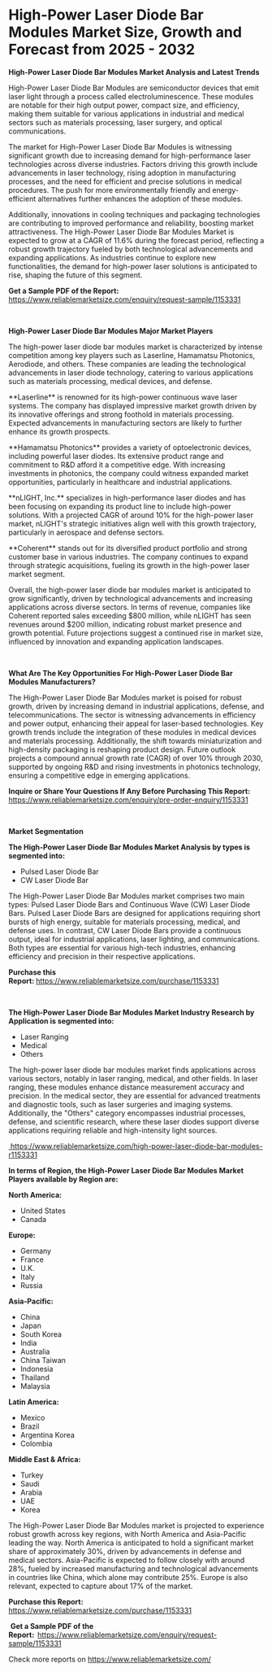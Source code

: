 <p><h1>High-Power Laser Diode Bar Modules Market Size, Growth and Forecast from 2025 - 2032</h1></p><p><strong>High-Power Laser Diode Bar Modules Market Analysis and Latest Trends</strong></p>
<p><p>High-Power Laser Diode Bar Modules are semiconductor devices that emit laser light through a process called electroluminescence. These modules are notable for their high output power, compact size, and efficiency, making them suitable for various applications in industrial and medical sectors such as materials processing, laser surgery, and optical communications. </p><p>The market for High-Power Laser Diode Bar Modules is witnessing significant growth due to increasing demand for high-performance laser technologies across diverse industries. Factors driving this growth include advancements in laser technology, rising adoption in manufacturing processes, and the need for efficient and precise solutions in medical procedures. The push for more environmentally friendly and energy-efficient alternatives further enhances the adoption of these modules.</p><p>Additionally, innovations in cooling techniques and packaging technologies are contributing to improved performance and reliability, boosting market attractiveness. The High-Power Laser Diode Bar Modules Market is expected to grow at a CAGR of 11.6% during the forecast period, reflecting a robust growth trajectory fueled by both technological advancements and expanding applications. As industries continue to explore new functionalities, the demand for high-power laser solutions is anticipated to rise, shaping the future of this segment.</p></p>
<p><strong>Get a Sample PDF of the Report:&nbsp;</strong> <a href="https://www.reliablemarketsize.com/enquiry/request-sample/1153331?utm_campaign=2464&utm_medium=2&utm_source=Github&utm_content=ia&utm_term=13022025&utm_id=high-power-laser-diode-bar-modules">https://www.reliablemarketsize.com/enquiry/request-sample/1153331</a></p>
<p>&nbsp;</p>
<p><strong>High-Power Laser Diode Bar Modules Major Market Players</strong></p>
<p><p>The high-power laser diode bar modules market is characterized by intense competition among key players such as Laserline, Hamamatsu Photonics, Aerodiode, and others. These companies are leading the technological advancements in laser diode technology, catering to various applications such as materials processing, medical devices, and defense.</p><p>**Laserline** is renowned for its high-power continuous wave laser systems. The company has displayed impressive market growth driven by its innovative offerings and strong foothold in materials processing. Expected advancements in manufacturing sectors are likely to further enhance its growth prospects.</p><p>**Hamamatsu Photonics** provides a variety of optoelectronic devices, including powerful laser diodes. Its extensive product range and commitment to R&D afford it a competitive edge. With increasing investments in photonics, the company could witness expanded market opportunities, particularly in healthcare and industrial applications.</p><p>**nLIGHT, Inc.** specializes in high-performance laser diodes and has been focusing on expanding its product line to include high-power solutions. With a projected CAGR of around 10% for the high-power laser market, nLIGHT's strategic initiatives align well with this growth trajectory, particularly in aerospace and defense sectors.</p><p>**Coherent** stands out for its diversified product portfolio and strong customer base in various industries. The company continues to expand through strategic acquisitions, fueling its growth in the high-power laser market segment.</p><p>Overall, the high-power laser diode bar modules market is anticipated to grow significantly, driven by technological advancements and increasing applications across diverse sectors. In terms of revenue, companies like Coherent reported sales exceeding $800 million, while nLIGHT has seen revenues around $200 million, indicating robust market presence and growth potential. Future projections suggest a continued rise in market size, influenced by innovation and expanding application landscapes.</p></p>
<p>&nbsp;</p>
<p><strong>What Are The Key Opportunities For High-Power Laser Diode Bar Modules Manufacturers?</strong></p>
<p><p>The High-Power Laser Diode Bar Modules market is poised for robust growth, driven by increasing demand in industrial applications, defense, and telecommunications. The sector is witnessing advancements in efficiency and power output, enhancing their appeal for laser-based technologies. Key growth trends include the integration of these modules in medical devices and materials processing. Additionally, the shift towards miniaturization and high-density packaging is reshaping product design. Future outlook projects a compound annual growth rate (CAGR) of over 10% through 2030, supported by ongoing R&D and rising investments in photonics technology, ensuring a competitive edge in emerging applications.</p></p>
<p><strong>Inquire or Share Your Questions If Any Before Purchasing This Report:</strong> <a href="https://www.reliablemarketsize.com/enquiry/pre-order-enquiry/1153331?utm_campaign=2464&utm_medium=2&utm_source=Github&utm_content=ia&utm_term=13022025&utm_id=high-power-laser-diode-bar-modules">https://www.reliablemarketsize.com/enquiry/pre-order-enquiry/1153331</a></p>
<p>&nbsp;</p>
<p><strong>Market Segmentation</strong></p>
<p><strong>The High-Power Laser Diode Bar Modules Market Analysis by types is segmented into:</strong></p>
<p><ul><li>Pulsed Laser Diode Bar</li><li>CW Laser Diode Bar</li></ul></p>
<p><p>The High-Power Laser Diode Bar Modules market comprises two main types: Pulsed Laser Diode Bars and Continuous Wave (CW) Laser Diode Bars. Pulsed Laser Diode Bars are designed for applications requiring short bursts of high energy, suitable for materials processing, medical, and defense uses. In contrast, CW Laser Diode Bars provide a continuous output, ideal for industrial applications, laser lighting, and communications. Both types are essential for various high-tech industries, enhancing efficiency and precision in their respective applications.</p></p>
<p><strong>Purchase this Report:&nbsp;</strong><a href="https://www.reliablemarketsize.com/purchase/1153331?utm_campaign=2464&utm_medium=2&utm_source=Github&utm_content=ia&utm_term=13022025&utm_id=high-power-laser-diode-bar-modules">https://www.reliablemarketsize.com/purchase/1153331</a></p>
<p>&nbsp;</p>
<p><strong>The High-Power Laser Diode Bar Modules Market Industry Research by Application is segmented into:</strong></p>
<p><ul><li>Laser Ranging</li><li>Medical</li><li>Others</li></ul></p>
<p><p>The high-power laser diode bar modules market finds applications across various sectors, notably in laser ranging, medical, and other fields. In laser ranging, these modules enhance distance measurement accuracy and precision. In the medical sector, they are essential for advanced treatments and diagnostic tools, such as laser surgeries and imaging systems. Additionally, the "Others" category encompasses industrial processes, defense, and scientific research, where these laser diodes support diverse applications requiring reliable and high-intensity light sources.</p></p>
<p><a href="https://www.reliablemarketsize.com/high-power-laser-diode-bar-modules-r1153331?utm_campaign=2464&utm_medium=2&utm_source=Github&utm_content=ia&utm_term=13022025&utm_id=high-power-laser-diode-bar-modules">&nbsp;https://www.reliablemarketsize.com/high-power-laser-diode-bar-modules-r1153331</a></p>
<p><strong>In terms of Region, the High-Power Laser Diode Bar Modules Market Players available by Region are:</strong></p>
<p>
    <p> <strong> North America: </strong>
        <ul>
            <li>United States</li>
            <li>Canada</li>
        </ul>
        </p> 
    <p> <strong> Europe: </strong>
        <ul>
            <li>Germany</li>
            <li>France</li>
            <li>U.K.</li>
            <li>Italy</li>
            <li>Russia</li>
        </ul>
        </p> 
    <p> <strong> Asia-Pacific: </strong>
        <ul>
            <li>China</li>
            <li>Japan</li>
            <li>South Korea</li>
            <li>India</li>
            <li>Australia</li>
            <li>China Taiwan</li>
            <li>Indonesia</li>
            <li>Thailand</li>
            <li>Malaysia</li>
        </ul>
        </p> 
    <p> <strong> Latin America: </strong>
        <ul>
            <li>Mexico</li>
            <li>Brazil</li>
            <li>Argentina Korea</li>
            <li>Colombia</li>
        </ul>
        </p> 
    <p> <strong> Middle East & Africa: </strong>
        <ul>
            <li>Turkey</li>
            <li>Saudi</li>
            <li>Arabia</li>
            <li>UAE</li>
            <li>Korea</li>
        </ul>
    </p>
    </p>
<p><p>The High-Power Laser Diode Bar Modules market is projected to experience robust growth across key regions, with North America and Asia-Pacific leading the way. North America is anticipated to hold a significant market share of approximately 30%, driven by advancements in defense and medical sectors. Asia-Pacific is expected to follow closely with around 28%, fueled by increased manufacturing and technological advancements in countries like China, which alone may contribute 25%. Europe is also relevant, expected to capture about 17% of the market.</p></p>
<p><strong>Purchase this Report: </strong><a href="https://www.reliablemarketsize.com/purchase/1153331?utm_campaign=2464&utm_medium=2&utm_source=Github&utm_content=ia&utm_term=13022025&utm_id=high-power-laser-diode-bar-modules">https://www.reliablemarketsize.com/purchase/1153331</a></p>
<p>&nbsp;<strong>Get a Sample PDF of the Report:&nbsp;&nbsp;</strong><a href="https://www.reliablemarketsize.com/enquiry/request-sample/1153331?utm_campaign=2464&utm_medium=2&utm_source=Github&utm_content=ia&utm_term=13022025&utm_id=high-power-laser-diode-bar-modules">https://www.reliablemarketsize.com/enquiry/request-sample/1153331</a></p>
<p><strong></strong></p>
<p>Check more reports on <a href="https://www.reliablemarketsize.com/?utm_campaign=2464&utm_medium=2&utm_source=Github&utm_content=ia&utm_term=13022025&utm_id=high-power-laser-diode-bar-modules">https://www.reliablemarketsize.com/</a></p>